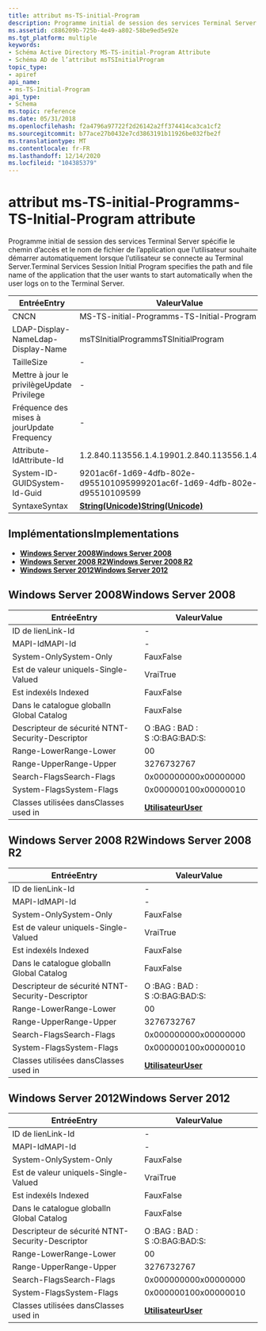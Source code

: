 ```yaml
---
title: attribut ms-TS-initial-Program
description: Programme initial de session des services Terminal Server spécifie le chemin d’accès et le nom de fichier de l’application que l’utilisateur souhaite démarrer automatiquement lorsque l’utilisateur se connecte au Terminal Server.
ms.assetid: c886209b-725b-4e49-a802-58be9ed5e92e
ms.tgt_platform: multiple
keywords:
- Schéma Active Directory MS-TS-initial-Program Attribute
- Schéma AD de l’attribut msTSInitialProgram
topic_type:
- apiref
api_name:
- ms-TS-Initial-Program
api_type:
- Schema
ms.topic: reference
ms.date: 05/31/2018
ms.openlocfilehash: f2a4796a97722f2d26142a2ff374414ca3ca1cf2
ms.sourcegitcommit: b77ace27b0432e7cd3863191b11926be032fbe2f
ms.translationtype: MT
ms.contentlocale: fr-FR
ms.lasthandoff: 12/14/2020
ms.locfileid: "104385379"
---
```

# <a name="ms-ts-initial-program-attribute"></a><span data-ttu-id="565f3-105">attribut ms-TS-initial-Program</span><span class="sxs-lookup"><span data-stu-id="565f3-105">ms-TS-Initial-Program attribute</span></span>

<span data-ttu-id="565f3-106">Programme initial de session des services Terminal Server spécifie le chemin d’accès et le nom de fichier de l’application que l’utilisateur souhaite démarrer automatiquement lorsque l’utilisateur se connecte au Terminal Server.</span><span class="sxs-lookup"><span data-stu-id="565f3-106">Terminal Services Session Initial Program specifies the path and file name of the application that the user wants to start automatically when the user logs on to the Terminal Server.</span></span>



| <span data-ttu-id="565f3-107">Entrée</span><span class="sxs-lookup"><span data-stu-id="565f3-107">Entry</span></span> | <span data-ttu-id="565f3-108">Valeur</span><span class="sxs-lookup"><span data-stu-id="565f3-108">Value</span></span> |
|-------------------|---------------------------------------------|
| <span data-ttu-id="565f3-109">CN</span><span class="sxs-lookup"><span data-stu-id="565f3-109">CN</span></span>                | <span data-ttu-id="565f3-110">MS-TS-initial-Program</span><span class="sxs-lookup"><span data-stu-id="565f3-110">ms-TS-Initial-Program</span></span>                       |
| <span data-ttu-id="565f3-111">LDAP-Display-Name</span><span class="sxs-lookup"><span data-stu-id="565f3-111">Ldap-Display-Name</span></span> | <span data-ttu-id="565f3-112">msTSInitialProgram</span><span class="sxs-lookup"><span data-stu-id="565f3-112">msTSInitialProgram</span></span>                          |
| <span data-ttu-id="565f3-113">Taille</span><span class="sxs-lookup"><span data-stu-id="565f3-113">Size</span></span>              | \-                                          |
| <span data-ttu-id="565f3-114">Mettre à jour le privilège</span><span class="sxs-lookup"><span data-stu-id="565f3-114">Update Privilege</span></span>  | \-                                          |
| <span data-ttu-id="565f3-115">Fréquence des mises à jour</span><span class="sxs-lookup"><span data-stu-id="565f3-115">Update Frequency</span></span>  | \-                                          |
| <span data-ttu-id="565f3-116">Attribute-Id</span><span class="sxs-lookup"><span data-stu-id="565f3-116">Attribute-Id</span></span>      | <span data-ttu-id="565f3-117">1.2.840.113556.1.4.1990</span><span class="sxs-lookup"><span data-stu-id="565f3-117">1.2.840.113556.1.4.1990</span></span>                     |
| <span data-ttu-id="565f3-118">System-ID-GUID</span><span class="sxs-lookup"><span data-stu-id="565f3-118">System-Id-Guid</span></span>    | <span data-ttu-id="565f3-119">9201ac6f-1d69-4dfb-802e-d95510109599</span><span class="sxs-lookup"><span data-stu-id="565f3-119">9201ac6f-1d69-4dfb-802e-d95510109599</span></span>        |
| <span data-ttu-id="565f3-120">Syntaxe</span><span class="sxs-lookup"><span data-stu-id="565f3-120">Syntax</span></span>            | [<span data-ttu-id="565f3-121">**String(Unicode)**</span><span class="sxs-lookup"><span data-stu-id="565f3-121">**String(Unicode)**</span></span>](s-string-unicode.md) |



## <a name="implementations"></a><span data-ttu-id="565f3-122">Implémentations</span><span class="sxs-lookup"><span data-stu-id="565f3-122">Implementations</span></span>

-   [<span data-ttu-id="565f3-123">**Windows Server 2008**</span><span class="sxs-lookup"><span data-stu-id="565f3-123">**Windows Server 2008**</span></span>](#windows-server-2008)
-   [<span data-ttu-id="565f3-124">**Windows Server 2008 R2**</span><span class="sxs-lookup"><span data-stu-id="565f3-124">**Windows Server 2008 R2**</span></span>](#windows-server-2008-r2)
-   [<span data-ttu-id="565f3-125">**Windows Server 2012**</span><span class="sxs-lookup"><span data-stu-id="565f3-125">**Windows Server 2012**</span></span>](#windows-server-2012)

## <a name="windows-server-2008"></a><span data-ttu-id="565f3-126">Windows Server 2008</span><span class="sxs-lookup"><span data-stu-id="565f3-126">Windows Server 2008</span></span>



| <span data-ttu-id="565f3-127">Entrée</span><span class="sxs-lookup"><span data-stu-id="565f3-127">Entry</span></span> | <span data-ttu-id="565f3-128">Valeur</span><span class="sxs-lookup"><span data-stu-id="565f3-128">Value</span></span> |
|------------------------|-----------------------------------|
| <span data-ttu-id="565f3-129">ID de lien</span><span class="sxs-lookup"><span data-stu-id="565f3-129">Link-Id</span></span>                | \-                                |
| <span data-ttu-id="565f3-130">MAPI-Id</span><span class="sxs-lookup"><span data-stu-id="565f3-130">MAPI-Id</span></span>                | \-                                |
| <span data-ttu-id="565f3-131">System-Only</span><span class="sxs-lookup"><span data-stu-id="565f3-131">System-Only</span></span>            | <span data-ttu-id="565f3-132">Faux</span><span class="sxs-lookup"><span data-stu-id="565f3-132">False</span></span>                             |
| <span data-ttu-id="565f3-133">Est de valeur unique</span><span class="sxs-lookup"><span data-stu-id="565f3-133">Is-Single-Valued</span></span>       | <span data-ttu-id="565f3-134">Vrai</span><span class="sxs-lookup"><span data-stu-id="565f3-134">True</span></span>                              |
| <span data-ttu-id="565f3-135">Est indexé</span><span class="sxs-lookup"><span data-stu-id="565f3-135">Is Indexed</span></span>             | <span data-ttu-id="565f3-136">Faux</span><span class="sxs-lookup"><span data-stu-id="565f3-136">False</span></span>                             |
| <span data-ttu-id="565f3-137">Dans le catalogue global</span><span class="sxs-lookup"><span data-stu-id="565f3-137">In Global Catalog</span></span>      | <span data-ttu-id="565f3-138">Faux</span><span class="sxs-lookup"><span data-stu-id="565f3-138">False</span></span>                             |
| <span data-ttu-id="565f3-139">Descripteur de sécurité NT</span><span class="sxs-lookup"><span data-stu-id="565f3-139">NT-Security-Descriptor</span></span> | <span data-ttu-id="565f3-140">O :BAG : BAD : S :</span><span class="sxs-lookup"><span data-stu-id="565f3-140">O:BAG:BAD:S:</span></span>                      |
| <span data-ttu-id="565f3-141">Range-Lower</span><span class="sxs-lookup"><span data-stu-id="565f3-141">Range-Lower</span></span>            | <span data-ttu-id="565f3-142">0</span><span class="sxs-lookup"><span data-stu-id="565f3-142">0</span></span>                                 |
| <span data-ttu-id="565f3-143">Range-Upper</span><span class="sxs-lookup"><span data-stu-id="565f3-143">Range-Upper</span></span>            | <span data-ttu-id="565f3-144">32767</span><span class="sxs-lookup"><span data-stu-id="565f3-144">32767</span></span>                             |
| <span data-ttu-id="565f3-145">Search-Flags</span><span class="sxs-lookup"><span data-stu-id="565f3-145">Search-Flags</span></span>           | <span data-ttu-id="565f3-146">0x00000000</span><span class="sxs-lookup"><span data-stu-id="565f3-146">0x00000000</span></span>                        |
| <span data-ttu-id="565f3-147">System-Flags</span><span class="sxs-lookup"><span data-stu-id="565f3-147">System-Flags</span></span>           | <span data-ttu-id="565f3-148">0x00000010</span><span class="sxs-lookup"><span data-stu-id="565f3-148">0x00000010</span></span>                        |
| <span data-ttu-id="565f3-149">Classes utilisées dans</span><span class="sxs-lookup"><span data-stu-id="565f3-149">Classes used in</span></span>        | [<span data-ttu-id="565f3-150">**Utilisateur**</span><span class="sxs-lookup"><span data-stu-id="565f3-150">**User**</span></span>](c-user.md)<br/> |



## <a name="windows-server-2008-r2"></a><span data-ttu-id="565f3-151">Windows Server 2008 R2</span><span class="sxs-lookup"><span data-stu-id="565f3-151">Windows Server 2008 R2</span></span>



| <span data-ttu-id="565f3-152">Entrée</span><span class="sxs-lookup"><span data-stu-id="565f3-152">Entry</span></span> | <span data-ttu-id="565f3-153">Valeur</span><span class="sxs-lookup"><span data-stu-id="565f3-153">Value</span></span> |
|------------------------|-----------------------------------|
| <span data-ttu-id="565f3-154">ID de lien</span><span class="sxs-lookup"><span data-stu-id="565f3-154">Link-Id</span></span>                | \-                                |
| <span data-ttu-id="565f3-155">MAPI-Id</span><span class="sxs-lookup"><span data-stu-id="565f3-155">MAPI-Id</span></span>                | \-                                |
| <span data-ttu-id="565f3-156">System-Only</span><span class="sxs-lookup"><span data-stu-id="565f3-156">System-Only</span></span>            | <span data-ttu-id="565f3-157">Faux</span><span class="sxs-lookup"><span data-stu-id="565f3-157">False</span></span>                             |
| <span data-ttu-id="565f3-158">Est de valeur unique</span><span class="sxs-lookup"><span data-stu-id="565f3-158">Is-Single-Valued</span></span>       | <span data-ttu-id="565f3-159">Vrai</span><span class="sxs-lookup"><span data-stu-id="565f3-159">True</span></span>                              |
| <span data-ttu-id="565f3-160">Est indexé</span><span class="sxs-lookup"><span data-stu-id="565f3-160">Is Indexed</span></span>             | <span data-ttu-id="565f3-161">Faux</span><span class="sxs-lookup"><span data-stu-id="565f3-161">False</span></span>                             |
| <span data-ttu-id="565f3-162">Dans le catalogue global</span><span class="sxs-lookup"><span data-stu-id="565f3-162">In Global Catalog</span></span>      | <span data-ttu-id="565f3-163">Faux</span><span class="sxs-lookup"><span data-stu-id="565f3-163">False</span></span>                             |
| <span data-ttu-id="565f3-164">Descripteur de sécurité NT</span><span class="sxs-lookup"><span data-stu-id="565f3-164">NT-Security-Descriptor</span></span> | <span data-ttu-id="565f3-165">O :BAG : BAD : S :</span><span class="sxs-lookup"><span data-stu-id="565f3-165">O:BAG:BAD:S:</span></span>                      |
| <span data-ttu-id="565f3-166">Range-Lower</span><span class="sxs-lookup"><span data-stu-id="565f3-166">Range-Lower</span></span>            | <span data-ttu-id="565f3-167">0</span><span class="sxs-lookup"><span data-stu-id="565f3-167">0</span></span>                                 |
| <span data-ttu-id="565f3-168">Range-Upper</span><span class="sxs-lookup"><span data-stu-id="565f3-168">Range-Upper</span></span>            | <span data-ttu-id="565f3-169">32767</span><span class="sxs-lookup"><span data-stu-id="565f3-169">32767</span></span>                             |
| <span data-ttu-id="565f3-170">Search-Flags</span><span class="sxs-lookup"><span data-stu-id="565f3-170">Search-Flags</span></span>           | <span data-ttu-id="565f3-171">0x00000000</span><span class="sxs-lookup"><span data-stu-id="565f3-171">0x00000000</span></span>                        |
| <span data-ttu-id="565f3-172">System-Flags</span><span class="sxs-lookup"><span data-stu-id="565f3-172">System-Flags</span></span>           | <span data-ttu-id="565f3-173">0x00000010</span><span class="sxs-lookup"><span data-stu-id="565f3-173">0x00000010</span></span>                        |
| <span data-ttu-id="565f3-174">Classes utilisées dans</span><span class="sxs-lookup"><span data-stu-id="565f3-174">Classes used in</span></span>        | [<span data-ttu-id="565f3-175">**Utilisateur**</span><span class="sxs-lookup"><span data-stu-id="565f3-175">**User**</span></span>](c-user.md)<br/> |



## <a name="windows-server-2012"></a><span data-ttu-id="565f3-176">Windows Server 2012</span><span class="sxs-lookup"><span data-stu-id="565f3-176">Windows Server 2012</span></span>



| <span data-ttu-id="565f3-177">Entrée</span><span class="sxs-lookup"><span data-stu-id="565f3-177">Entry</span></span> | <span data-ttu-id="565f3-178">Valeur</span><span class="sxs-lookup"><span data-stu-id="565f3-178">Value</span></span> |
|------------------------|-----------------------------------|
| <span data-ttu-id="565f3-179">ID de lien</span><span class="sxs-lookup"><span data-stu-id="565f3-179">Link-Id</span></span>                | \-                                |
| <span data-ttu-id="565f3-180">MAPI-Id</span><span class="sxs-lookup"><span data-stu-id="565f3-180">MAPI-Id</span></span>                | \-                                |
| <span data-ttu-id="565f3-181">System-Only</span><span class="sxs-lookup"><span data-stu-id="565f3-181">System-Only</span></span>            | <span data-ttu-id="565f3-182">Faux</span><span class="sxs-lookup"><span data-stu-id="565f3-182">False</span></span>                             |
| <span data-ttu-id="565f3-183">Est de valeur unique</span><span class="sxs-lookup"><span data-stu-id="565f3-183">Is-Single-Valued</span></span>       | <span data-ttu-id="565f3-184">Vrai</span><span class="sxs-lookup"><span data-stu-id="565f3-184">True</span></span>                              |
| <span data-ttu-id="565f3-185">Est indexé</span><span class="sxs-lookup"><span data-stu-id="565f3-185">Is Indexed</span></span>             | <span data-ttu-id="565f3-186">Faux</span><span class="sxs-lookup"><span data-stu-id="565f3-186">False</span></span>                             |
| <span data-ttu-id="565f3-187">Dans le catalogue global</span><span class="sxs-lookup"><span data-stu-id="565f3-187">In Global Catalog</span></span>      | <span data-ttu-id="565f3-188">Faux</span><span class="sxs-lookup"><span data-stu-id="565f3-188">False</span></span>                             |
| <span data-ttu-id="565f3-189">Descripteur de sécurité NT</span><span class="sxs-lookup"><span data-stu-id="565f3-189">NT-Security-Descriptor</span></span> | <span data-ttu-id="565f3-190">O :BAG : BAD : S :</span><span class="sxs-lookup"><span data-stu-id="565f3-190">O:BAG:BAD:S:</span></span>                      |
| <span data-ttu-id="565f3-191">Range-Lower</span><span class="sxs-lookup"><span data-stu-id="565f3-191">Range-Lower</span></span>            | <span data-ttu-id="565f3-192">0</span><span class="sxs-lookup"><span data-stu-id="565f3-192">0</span></span>                                 |
| <span data-ttu-id="565f3-193">Range-Upper</span><span class="sxs-lookup"><span data-stu-id="565f3-193">Range-Upper</span></span>            | <span data-ttu-id="565f3-194">32767</span><span class="sxs-lookup"><span data-stu-id="565f3-194">32767</span></span>                             |
| <span data-ttu-id="565f3-195">Search-Flags</span><span class="sxs-lookup"><span data-stu-id="565f3-195">Search-Flags</span></span>           | <span data-ttu-id="565f3-196">0x00000000</span><span class="sxs-lookup"><span data-stu-id="565f3-196">0x00000000</span></span>                        |
| <span data-ttu-id="565f3-197">System-Flags</span><span class="sxs-lookup"><span data-stu-id="565f3-197">System-Flags</span></span>           | <span data-ttu-id="565f3-198">0x00000010</span><span class="sxs-lookup"><span data-stu-id="565f3-198">0x00000010</span></span>                        |
| <span data-ttu-id="565f3-199">Classes utilisées dans</span><span class="sxs-lookup"><span data-stu-id="565f3-199">Classes used in</span></span>        | [<span data-ttu-id="565f3-200">**Utilisateur**</span><span class="sxs-lookup"><span data-stu-id="565f3-200">**User**</span></span>](c-user.md)<br/> |



 

 





